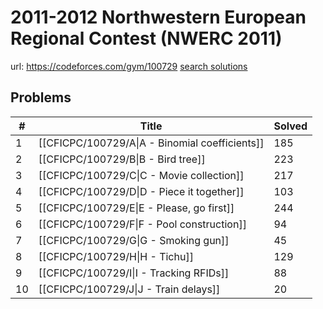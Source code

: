 # 2011-2012 Northwestern European Regional Contest (NWERC 2011)

url: https://codeforces.com/gym/100729
[search solutions](https://www.google.com/search?q=Solution+OR+題解+2011-2012+Northwestern+European+Regional+Contest+(NWERC+2011))

## Problems

| # | Title | Solved |
| --- | --- | --- |
|1|[[CFICPC/100729/A\|A - Binomial coefficients]]|185|
|2|[[CFICPC/100729/B\|B - Bird tree]]|223|
|3|[[CFICPC/100729/C\|C - Movie collection]]|217|
|4|[[CFICPC/100729/D\|D - Piece it together]]|103|
|5|[[CFICPC/100729/E\|E - Please, go first]]|244|
|6|[[CFICPC/100729/F\|F - Pool construction]]|94|
|7|[[CFICPC/100729/G\|G - Smoking gun]]|45|
|8|[[CFICPC/100729/H\|H - Tichu]]|129|
|9|[[CFICPC/100729/I\|I - Tracking RFIDs]]|88|
|10|[[CFICPC/100729/J\|J - Train delays]]|20|
